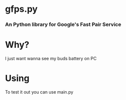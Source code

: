 # gfps.py

### An Python library for Google's Fast Pair Service

# Why?

I just want wanna see my buds battery on PC

# Using

To test it out you can use main.py